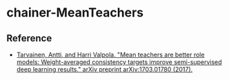 # chainer-MeanTeachers

## Reference

- [Tarvainen, Antti, and Harri Valpola. "Mean teachers are better role models: Weight-averaged consistency targets improve semi-supervised deep learning results." arXiv preprint arXiv:1703.01780 (2017).](https://arxiv.org/abs/1703.01780)
